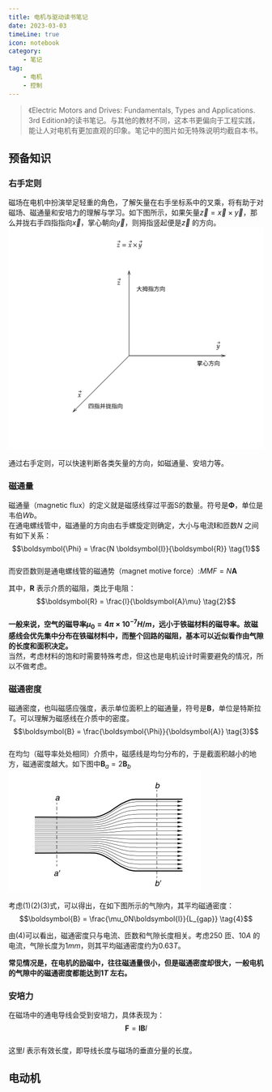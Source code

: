 ```yaml
---
title: 电机与驱动读书笔记  
date: 2023-03-03  
timeLine: true
icon: notebook
category:  
    - 笔记  
tag:  
    - 电机  
    - 控制  
---   
```


> 《Electric Motors and Drives: Fundamentals, Types and Applications. 3rd Edition》的读书笔记。与其他的教材不同，这本书更偏向于工程实践，能让人对电机有更加直观的印象。笔记中的图片如无特殊说明均截自本书。

## 预备知识 

### 右手定则
磁场在电机中扮演举足轻重的角色，了解矢量在右手坐标系中的叉乘，将有助于对磁场、磁通量和安培力的理解与学习。如下图所示，如果矢量$\vec{z}=\vec{x}\times\vec{y}$，那么并拢右手四指指向$\vec{x}$，掌心朝向$\vec{y}$，则拇指竖起便是$\vec{z}$ 的方向。   
![](./img/right-hand-rule.svg)

通过右手定则，可以快速判断各类矢量的方向，如磁通量、安培力等。  

### 磁通量  
磁通量（magnetic flux）的定义就是磁感线穿过平面S的数量。符号是$\boldsymbol{\Phi}$，单位是韦伯$Wb$。  
在通电螺线管中，磁通量的方向由右手螺旋定则确定，大小与电流$\boldsymbol{I}$和匝数$N$ 之间有如下关系：  
$$\boldsymbol{\Phi} = \frac{N \boldsymbol{I}}{\boldsymbol{R}} \tag{1}$$  
而安匝数则是通电螺线管的磁通势（magnet motive force）:$MMF=N\boldsymbol{A}$

其中，$\boldsymbol{R}$ 表示介质的磁阻，类比于电阻：  
$$\boldsymbol{R} = \frac{l}{\boldsymbol{A}\mu} \tag{2}$$  
**一般来说，空气的磁导率$\mu_{0}=4\pi\times10^{-7} H/m$，远小于铁磁材料的磁导率。故磁感线会优先集中分布在铁磁材料中，而整个回路的磁阻，基本可以近似看作由气隙的长度和面积决定。**  
当然，考虑材料的饱和时需要特殊考虑，但这也是电机设计时需要避免的情况，所以不做考虑。

### 磁通密度  
磁通密度，也叫磁感应强度，表示单位面积上的磁通量，符号是$\boldsymbol{B}$，单位是特斯拉$T$。可以理解为磁感线在介质中的密度。  
$$\boldsymbol{B} = \frac{\boldsymbol{\Phi}}{\boldsymbol{A}} \tag{3}$$  
在均匀（磁导率处处相同）介质中，磁感线是均匀分布的，于是截面积越小的地方，磁通密度越大。如下图中$\boldsymbol{B}_a = 2\boldsymbol{B}_b$  
![](./img/magnetic-flux-density.png)  

考虑$(1)(2)(3)$式，可以得出，在如下图所示的气隙内，其平均磁通密度：  
$$\boldsymbol{B} = \frac{\mu_0N\boldsymbol{I}}{L_{gap}} \tag{4}$$  

由$(4)$可以看出，磁通密度只与电流、匝数和气隙长度相关。考虑$250$ 匝、$10A$ 的电流，气隙长度为$1mm$，则其平均磁通密度约为$0.63 T$。  

**常见情况是，在电机的励磁中，往往磁通量很小，但是磁通密度却很大，一般电机的气隙中的磁通密度都能达到$1T$ 左右。**  

### 安培力  
在磁场中的通电导线会受到安培力，具体表现为：  
$$\boldsymbol{F} = \boldsymbol{I}\boldsymbol{B}l \tag{5}$$  
这里$l$ 表示有效长度，即导线长度与磁场的垂直分量的长度。

## 电动机    
